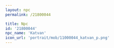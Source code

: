 ```yaml
---
layout: npc
permalink: /21800044

title: Npc
id: '21800044'
npc_name: 'Katvan'
icon_url: 'portrait/mob/11000044_katvan_p.png'
---
```

